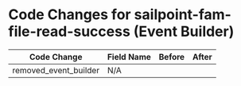 # Code Changes for sailpoint-fam-file-read-success (Event Builder)

| Code Change | Field Name | Before | After |
|-------------|------------|--------|-------|
| removed_event_builder | N/A |  |  |
